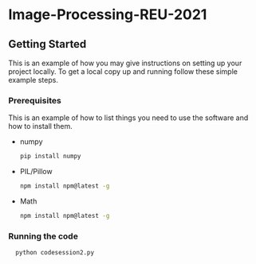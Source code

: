 # Image-Processing-REU-2021
<!-- GETTING STARTED -->
## Getting Started

This is an example of how you may give instructions on setting up your project locally.
To get a local copy up and running follow these simple example steps.

### Prerequisites

This is an example of how to list things you need to use the software and how to install them.
* numpy
  ```sh
  pip install numpy
  ```
* PIL/Pillow
  ```sh
  npm install npm@latest -g
  ```
* Math
  ```sh
  npm install npm@latest -g
  ```

### Running the code
```sh
  python codesession2.py
  ```

